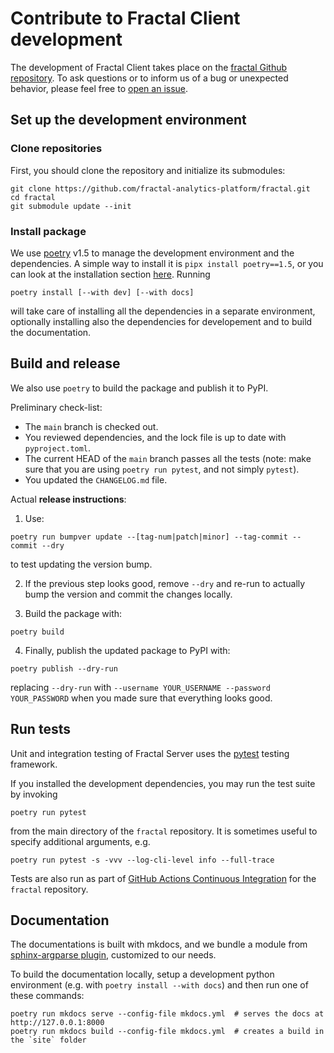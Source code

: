 # Contribute to Fractal Client development

The development of Fractal Client takes place on the [fractal Github
repository](https://github.com/fractal-analytics-platform/fractal).  To
ask questions or to inform us of a bug or unexpected behavior, please feel free
to [open an
issue](https://github.com/fractal-analytics-platform/fractal/issues/new).


## Set up the development environment

### Clone repositories

First, you should clone the repository and initialize its submodules:
```
git clone https://github.com/fractal-analytics-platform/fractal.git
cd fractal
git submodule update --init
```

### Install package

We use [poetry](https://python-poetry.org/docs) v1.5 to manage the development environment and the dependencies. A simple way to install it is `pipx install poetry==1.5`, or you can look at the installation section [here](https://python-poetry.org/docs#installation).
Running

```console
poetry install [--with dev] [--with docs]
```
will take care of installing all the dependencies in a separate environment, optionally installing also the dependencies for developement and to build the documentation.


## Build and release

We also use `poetry` to build the package and publish it to PyPI.

Preliminary check-list:

* The `main` branch is checked out.
* You reviewed dependencies, and the lock file is up to date with ``pyproject.toml``.
* The current HEAD of the `main` branch passes all the tests (note: make sure
  that you are using `poetry run pytest`, and not simply `pytest`).
* You updated the `CHANGELOG.md` file.

Actual **release instructions**:

1. Use:
```
poetry run bumpver update --[tag-num|patch|minor] --tag-commit --commit --dry
```
to test updating the version bump.

2. If the previous step looks good, remove `--dry` and re-run to actually bump the
version and commit the changes locally.

3. Build the package with:
```
poetry build
```
4. Finally, publish the updated package to PyPI with:
```
poetry publish --dry-run
```
replacing ``--dry-run`` with ``--username YOUR_USERNAME --password
YOUR_PASSWORD`` when you made sure that everything looks good.


## Run tests

Unit and integration testing of Fractal Server uses the
[pytest](https://docs.pytest.org/en/7.1.x/) testing framework.

If you installed the development dependencies, you may run
the test suite by invoking
```
poetry run pytest
```
from the main directory of the `fractal` repository. It is sometimes
useful to specify additional arguments, e.g.
```
poetry run pytest -s -vvv --log-cli-level info --full-trace
```

Tests are also run as part of [GitHub Actions Continuous
Integration](https://github.com/fractal-analytics-platform/fractal/actions/workflows/ci.yml)
for the `fractal` repository.


## Documentation

The documentations is built with mkdocs, and we bundle a module from
[sphinx-argparse plugin](https://sphinx-argparse.readthedocs.io), customized to
our needs.

To build the documentation locally, setup a development python environment (e.g. with `poetry install --with docs`) and then run one of these commands:
```
poetry run mkdocs serve --config-file mkdocs.yml  # serves the docs at http://127.0.0.1:8000
poetry run mkdocs build --config-file mkdocs.yml  # creates a build in the `site` folder
```
